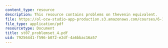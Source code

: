 ```yaml
---
content_type: resource
description: This resource contains problems on thevenin equivalent.
file: https://ol-ocw-studio-app-production.s3.amazonaws.com/courses/6-101-introductory-analog-electronics-laboratory-spring-2007/79256441f596b072e2df4a6bbac16a57_st07_problemset_4.pdf
file_type: application/pdf
resourcetype: Document
title: st07_problemset_4.pdf
uid: 79256441-f596-b072-e2df-4a6bbac16a57
---
```

